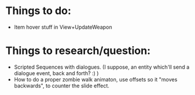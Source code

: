 # Things to do:
- Item hover stuff in View+UpdateWeapon

# Things to research/question:
- Scripted Sequences with dialogues. (I suppose, an entity which'll send a dialogue event, back and forth? :) )
- How to do a proper zombie walk animaton, use offsets so it "moves backwards", to counter the slide effect.
